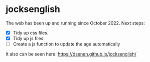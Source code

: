 # jocksenglish

The web has been up and running since October 2022.
Next steps:

- [X] Tidy up css files.
- [X] Tidy up js files.
- [ ] Create a js function to update the age automatically  

It also can be seen here: https://dsenen.github.io/jocksenglish/
